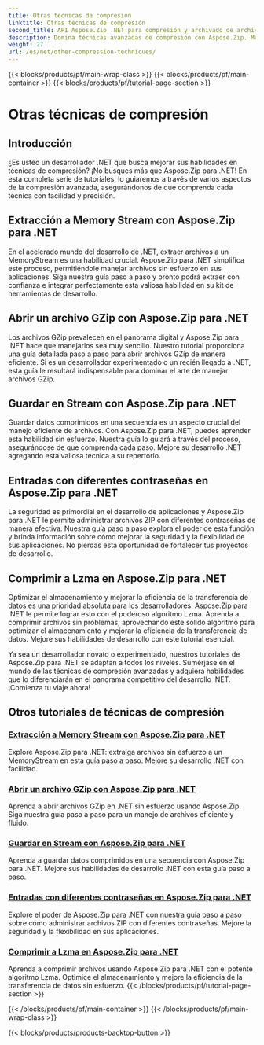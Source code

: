 ```yaml
---
title: Otras técnicas de compresión
linktitle: Otras técnicas de compresión
second_title: API Aspose.Zip .NET para compresión y archivado de archivos
description: Domina técnicas avanzadas de compresión con Aspose.Zip. Mejore sus habilidades de desarrollo, desde la extracción del flujo de memoria hasta la optimización del almacenamiento con compresión Lzma.
weight: 27
url: /es/net/other-compression-techniques/
---
```


{{< blocks/products/pf/main-wrap-class >}}
{{< blocks/products/pf/main-container >}}
{{< blocks/products/pf/tutorial-page-section >}}

# Otras técnicas de compresión


## Introducción

¿Es usted un desarrollador .NET que busca mejorar sus habilidades en técnicas de compresión? ¡No busques más que Aspose.Zip para .NET! En esta completa serie de tutoriales, lo guiaremos a través de varios aspectos de la compresión avanzada, asegurándonos de que comprenda cada técnica con facilidad y precisión.

## Extracción a Memory Stream con Aspose.Zip para .NET

En el acelerado mundo del desarrollo de .NET, extraer archivos a un MemoryStream es una habilidad crucial. Aspose.Zip para .NET simplifica este proceso, permitiéndole manejar archivos sin esfuerzo en sus aplicaciones. Siga nuestra guía paso a paso y pronto podrá extraer con confianza e integrar perfectamente esta valiosa habilidad en su kit de herramientas de desarrollo.

## Abrir un archivo GZip con Aspose.Zip para .NET

Los archivos GZip prevalecen en el panorama digital y Aspose.Zip para .NET hace que manejarlos sea muy sencillo. Nuestro tutorial proporciona una guía detallada paso a paso para abrir archivos GZip de manera eficiente. Si es un desarrollador experimentado o un recién llegado a .NET, esta guía le resultará indispensable para dominar el arte de manejar archivos GZip.

## Guardar en Stream con Aspose.Zip para .NET

Guardar datos comprimidos en una secuencia es un aspecto crucial del manejo eficiente de archivos. Con Aspose.Zip para .NET, puedes aprender esta habilidad sin esfuerzo. Nuestra guía lo guiará a través del proceso, asegurándose de que comprenda cada paso. Mejore su desarrollo .NET agregando esta valiosa técnica a su repertorio.

## Entradas con diferentes contraseñas en Aspose.Zip para .NET

La seguridad es primordial en el desarrollo de aplicaciones y Aspose.Zip para .NET le permite administrar archivos ZIP con diferentes contraseñas de manera efectiva. Nuestra guía paso a paso explora el poder de esta función y brinda información sobre cómo mejorar la seguridad y la flexibilidad de sus aplicaciones. No pierdas esta oportunidad de fortalecer tus proyectos de desarrollo.

## Comprimir a Lzma en Aspose.Zip para .NET

Optimizar el almacenamiento y mejorar la eficiencia de la transferencia de datos es una prioridad absoluta para los desarrolladores. Aspose.Zip para .NET le permite lograr esto con el poderoso algoritmo Lzma. Aprenda a comprimir archivos sin problemas, aprovechando este sólido algoritmo para optimizar el almacenamiento y mejorar la eficiencia de la transferencia de datos. Mejore sus habilidades de desarrollo con este tutorial esencial.

Ya sea un desarrollador novato o experimentado, nuestros tutoriales de Aspose.Zip para .NET se adaptan a todos los niveles. Sumérjase en el mundo de las técnicas de compresión avanzadas y adquiera habilidades que lo diferenciarán en el panorama competitivo del desarrollo .NET. ¡Comienza tu viaje ahora!
## Otros tutoriales de técnicas de compresión
### [Extracción a Memory Stream con Aspose.Zip para .NET](./extract-to-memory-stream/)
Explore Aspose.Zip para .NET: extraiga archivos sin esfuerzo a un MemoryStream en esta guía paso a paso. Mejore su desarrollo .NET con facilidad.
### [Abrir un archivo GZip con Aspose.Zip para .NET](./open-gzip-archive/)
Aprenda a abrir archivos GZip en .NET sin esfuerzo usando Aspose.Zip. Siga nuestra guía paso a paso para un manejo de archivos eficiente y fluido.
### [Guardar en Stream con Aspose.Zip para .NET](./save-to-stream/)
Aprenda a guardar datos comprimidos en una secuencia con Aspose.Zip para .NET. Mejore sus habilidades de desarrollo .NET con esta guía paso a paso.
### [Entradas con diferentes contraseñas en Aspose.Zip para .NET](./entries-with-different-passwords/)
Explore el poder de Aspose.Zip para .NET con nuestra guía paso a paso sobre cómo administrar archivos ZIP con diferentes contraseñas. Mejore la seguridad y la flexibilidad en sus aplicaciones. 
### [Comprimir a Lzma en Aspose.Zip para .NET](./compress-to-lzma/)
Aprenda a comprimir archivos usando Aspose.Zip para .NET con el potente algoritmo Lzma. Optimice el almacenamiento y mejore la eficiencia de la transferencia de datos sin esfuerzo.
{{< /blocks/products/pf/tutorial-page-section >}}

{{< /blocks/products/pf/main-container >}}
{{< /blocks/products/pf/main-wrap-class >}}

{{< blocks/products/products-backtop-button >}}
